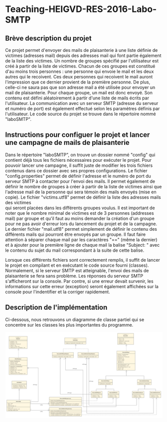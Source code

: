 # Teaching-HEIGVD-RES-2016-Labo-SMTP

## Brève description du projet

Ce projet permet d'envoyer des mails de plaisanterie à une liste définie de victimes (adresses mail) depuis des adresses mail qui font partie également de la liste des victimes.
Un nombre de groupes spécifié par l'utilisateur est créé à partir de la liste de victimes. Chacun de ces groupes est constitué d'au moins trois personnes : une personne qui envoie
le mail et les deux autres qui le recoivent. Ces deux personnes qui recoivent le mail auront l'impression que ce dernier provient de la première personne. De plus, celle-ci ne saura pas
que son adresse mail a été utilisée pour envoyer un mail de plaisanterie.
Pour chaque groupe, un mail est donc envoyé. Son contenu est défini aléatoirement à partir d'une liste de mails écrits par l'utilisateur.
La communication avec un serveur SMTP (adresse du serveur et numéro de port) est également effectué selon les paramètres définis par l'utilisateur.
Le code source du projet se trouve dans le répertoire nommé "laboSMTP".

## Instructions pour configuer le projet et lancer une campagne de mails de plaisanterie

Dans le répertoire "laboSMTP", on trouve un dossier nommé "config" qui contient déjà tous les fichiers nécessaires pour exécuter le projet.
Pour pouvoir lancer une campagne, il suffit juste de modifier les trois fichiers contenus dans ce dossier avec ses propres configurations.
Le fichier "config.properties" permet de définir l'adresse et le numéro de port du serveur SMTP à contacter pour l'envoi des mails. Il permet également de définir le nombre de groupes à créer
à partir de la liste de victimes ainsi que l'adresse mail de la personne qui sera témoin des mails envoyés (mise en copie).
Le fichier "victims.utf8" permet de définir la liste des adresses mails des victimes <br /> qui seront placées dans les différents groupes voulus.
Il est important de noter que le nombre minimal de victimes est de 3 personnes (addresses mail) par groupe et qu'il faut au moins demander la création d'un groupe pour ne pas avoir d'erreur lors
du lancement du projet et de la campagne.
Le dernier fichier "mail.utf8" permet simplement de définir le contenu des différents mails qui pourront être envoyés par un groupe. Il faut faire attention à séparer chaque mail par les caractères "=="
(même la dernier) et à ajouter pour la première ligne de chaque mail la balise "Subject: " avec le contenu du sujet du mail correspondant à la suite de cette balise.

Lorsque ces différents fichiers sont correctement remplis, il suffit de lancer le projet en compilant et en exécutant le code source fourni (classes). Normalement, si le serveur SMTP est atteignable, l'envoi
des mails de plaisanterie se fera sans problème. Les réponses du serveur SMTP s'afficheront sur la console. Par contre, si une erreur devait survenir, les informations sur cette erreur (exception) seront également
affichées sur la console pour l'indentifier et la corriger rapidement.

## Description de l'implémentation

Ci-dessous, nous retrouvons un diagramme de classe partiel qui se concentre sur les classes les plus importantes du programme.

![image](./figures/uml.png)

